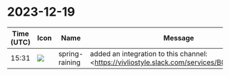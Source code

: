 # 2023-12-19

|Time (UTC)|Icon|Name|Message|
|---|---|---|---|
|15:31|![](https://secure.gravatar.com/avatar/1ac180f0868137292905c311b5fff781.jpg?s=72&d=https%3A%2F%2Fa.slack-edge.com%2Fdf10d%2Fimg%2Favatars%2Fava_0021-72.png)|spring-raining|added an integration to this channel: <https://vivliostyle.slack.com/services/B06ADUGJR0X|github-action-webhook>|
